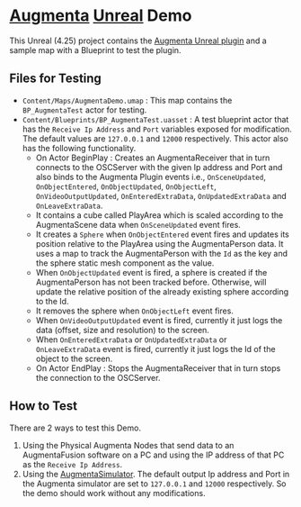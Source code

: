 # [Augmenta](https://www.augmenta-tech.com) [Unreal](https://www.unrealengine.com) Demo

This Unreal (4.25) project contains the [Augmenta Unreal plugin](https://github.com/Augmenta-tech/AugmentaUnreal) and a sample map with a Blueprint to test the plugin.

## Files for Testing

 - `Content/Maps/AugmentaDemo.umap` : This map contains the `BP_AugmentaTest` actor for testing.
 - `Content/Blueprints/BP_AugmentaTest.uasset` : A test blueprint actor that has the `Receive Ip Address` and `Port` variables exposed for modification. The default values are `127.0.0.1` and `12000` respectively. This actor also has the following functionality.
 	- On Actor BeginPlay : Creates an AugmentaReceiver that in turn connects to the OSCServer with the given Ip address and Port and also binds to the Augmenta Plugin events i.e., `OnSceneUpdated`, `OnObjectEntered`, `OnObjectUpdated`, `OnObjectLeft`, `OnVideoOutputUpdated`, `OnEnteredExtraData`, `OnUpdatedExtraData` and `OnLeaveExtraData`.
	- It contains a cube called PlayArea which is scaled according to the AugmentaScene data when `OnSceneUpdated` event fires.
	- It creates a `Sphere` when `OnObjectEntered` event fires and updates its position relative to the PlayArea using the AugmentaPerson data. It uses a map to track the AugmentaPerson with the `Id` as the key and the sphere static mesh component as the value.
	- When `OnObjectUpdated` event is fired, a sphere is created if the AugmentaPerson has not been tracked before. Otherwise, will update the relative position of the already existing sphere according to the Id.
	- It removes the sphere when `OnObjectLeft` event fires.
	- When `OnVideoOutputUpdated` event is fired, currently it just logs the data (offset, size and resolution) to the screen.
	- When `OnEnteredExtraData` or `OnUpdatedExtraData` or `OnLeaveExtraData` event is fired, currently it just logs the Id of the object to the screen.
	- On Actor EndPlay : Stops the AugmentaReceiver that in turn stops the connection to the OSCServer.

## How to Test

There are 2 ways to test this Demo.
 1. Using the Physical Augmenta Nodes that send data to an AugmentaFusion software on a PC and using the IP address of that PC as the `Receive Ip Address`.
 2. Using the [AugmentaSimulator](https://github.com/Augmenta-tech/Augmenta-Simulator/releases). The default output Ip address and Port in the Augmenta simulator are set to `127.0.0.1` and `12000` respectively. So the demo should work without any modifications.
